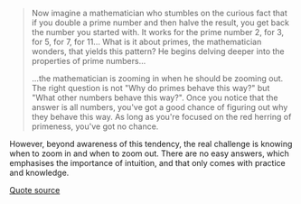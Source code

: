<!-- 
.. link: 
.. description: 
.. tags: Technology
.. date: 2014/11/24 17:24:52
.. spellcheck_exceptions: primeness,
.. title: Troubleshooting: don't be too quick to zoom in
.. slug: dont-be-too-quick-to-zoom-in
-->

> Now imagine a mathematician who stumbles on the curious fact that if you double a prime number and then halve the result, you get back the number you started with. It works for the prime number 2, for 3, for 5, for 7, for 11... What is it about primes, the mathematician wonders, that yields this pattern? He begins delving deeper into the properties of prime numbers...
>
> ...the mathematician is zooming in when he should be zooming out. The right question is not "Why do primes behave this way?" but "What other numbers behave this way?". Once you notice that the answer is all numbers, you've got a good chance of figuring out why they behave this way. As long as you're focused on the red herring of primeness, you've got no chance.

However, beyond awareness of this tendency, the real challenge is knowing when to zoom in and when to zoom out. There are no easy answers, which emphasises the importance of intuition, and that only comes with practice and knowledge.

[Quote source](http://www.thebigquestions.com/2014/11/17/the-generalist/)
